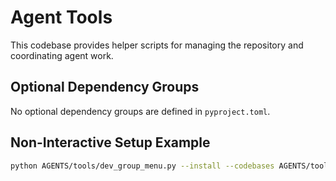 # Agent Tools

This codebase provides helper scripts for managing the repository and coordinating agent work.

## Optional Dependency Groups

No optional dependency groups are defined in `pyproject.toml`.

## Non-Interactive Setup Example

```bash
python AGENTS/tools/dev_group_menu.py --install --codebases AGENTS/tools
```
